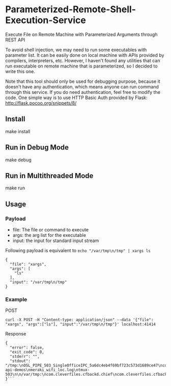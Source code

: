 # Parameterized-Remote-Shell-Execution-Service 
Execute File on Remote Machine with Parameterized Arguments through REST API

To avoid shell injection, we may need to run some executables with parameter list. It can be easily done on local machine with APIs provided by compilers, interpreters, etc. However, I haven't found any utilities that can run executable on remote machine that is parameterized, so I decided to write this one.

Note that this tool should only be used for debugging purpose, because it doesn't have any authentication, which means anyone can run command through this service. If you do need authentication, feel free to modify the code. One simple way is to use HTTP Basic Auth provided by Flask: http://flask.pocoo.org/snippets/8/


## Install
make install

## Run in Debug Mode
make debug

## Run in Multithreaded Mode
make run

## Usage

### Payload

- file: The file or command to execute 
- args: the arg list for the executable
- input: the input for standard input stream

Following payload is equivalent to `echo "/var/tmp\n/tmp" | xargs ls`
```
{
  "file": "xargs",
  "args": [
    "ls"
  ],
  "input": "/var/tmp\n/tmp"
}
```
### Example

POST
```
curl -X POST -H "Content-type: application/json" --data '{"file": "xargs", "args":["ls"], "input":"/var/tmp\n/tmp"}' localhost:41414
```

Response
```
{
  "error": false,
  "exit_code": 0,
  "stderr": "",
  "stdout": "/tmp:\nOSL_PIPE_503_SingleOfficeIPC_5a6dc4eb4f69bf723c573d1689ce47\ncom.adobe.reader.rna.0.1f7\ncom.adobe.reader.rna.9635.1f7\ncom.adobe.reader.rna.9641.1f7\ncom.apple.launchd.3p4NpYziwC\ncom.apple.launchd.I7npyPRGFr\ncom.apple.launchd.XQI79eZ57B\ncom.apple.launchd.cStuiclSpB\ncom.apple.launchd.duNRp9uzhM\ncom.apple.launchd.rUIihXbdjO\nelectron-api-demos\nmeraki_wifi_loc.log\ntmux-503\n\n/var/tmp:\ncom.cleverfiles.cfbackd.chief\ncom.cleverfiles.cfbackd.pid\ndataFolder\nfilesystemui.socket\ngraphStudioSystemData\niTerm2.socket.586\nkernel_panics\nloadingData\n"
}```

